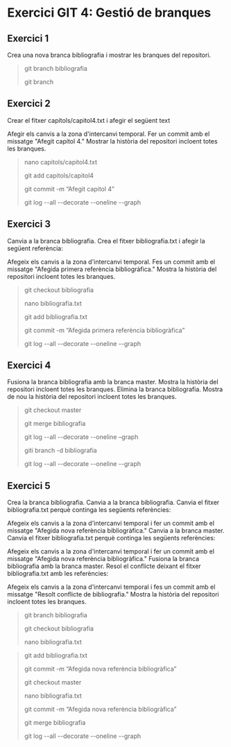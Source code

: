 Exercici GIT 4: Gestió de branques
=

Exercici 1
-

Crea una nova branca bibliografia i mostrar les branques del repositori.

>git branch bibliografia
>
>git branch

Exercici 2
-

Crear el fitxer capítols/capitol4.txt i afegir el següent text

Afegir els canvis a la zona d'intercanvi temporal.
Fer un commit amb el missatge "Afegit capítol 4."
Mostrar la història del repositori incloent totes les branques.

>nano capitols/capitol4.txt
>
>git add capitols/capitol4
>
>git commit -m “Afegit capitol 4”
>
>git log --all --decorate --oneline --graph

Exercici 3
-

Canvia a la branca bibliografia.
Crea el fitxer bibliografia.txt i afegir la següent referència:

Afegeix els canvis a la zona d'intercanvi temporal.
Fes un commit amb el missatge "Afegida primera referència bibliogràfica."
Mostra la història del repositori incloent totes les branques.

>git checkout bibliografia
>
>nano bibliografia.txt
>
>git add bibliografia.txt
>
>git commit -m “Afegida primera referència bibliogràfica”
>
>git log --all --decorate --oneline --graph

Exercici 4
-

Fusiona la branca bibliografia amb la branca master.
Mostra la història del repositori incloent totes les branques.
Elimina la branca bibliografia.
Mostra de nou la història del repositori incloent totes les branques.

>git checkout master
>
>git merge bibliografia
>
>git log --all --decorate --oneline –graph
>
>giti branch -d bibliografia
>
>git log --all --decorate --oneline --graph

Exercici 5
-

Crea la branca bibliografia.
Canvia a la branca bibliografia.
Canvia el fitxer bibliografia.txt perquè continga les següents referències:

Afegeix els canvis a la zona d'intercanvi temporal i fer un commit amb el missatge "Afegida nova referència bibliogràfica."
Canvia a la branca master.
Canvia el fitxer bibliografia.txt perquè continga les següents referències:

Afegeix els canvis a la zona d'intercanvi temporal i fer un commit amb el missatge "Afegida nova referència bibliogràfica."
Fusiona la branca bibliografia amb la branca master.
Resol el conflicte deixant el fitxer bibliografia.txt amb les referències:

Afegeix els canvis a la zona d'intercanvi temporal i fes un commit amb el missatge "Resolt conflicte de bibliografia."
Mostra la història del repositori incloent totes les branques.

>git branch bibliografia
>
>git checkout bibliografia
>
>nano bibliografia.txt

>git add bibliografia.txt
>
>git commit -m “Afegida nova referència bibliogràfica”
>
>git checkout master
>
>nano bibliografia.txt
>
>git commit -m “Afegida nova referència bibliogràfica”
>
>git merge bibliografia
>
>git log --all --decorate --oneline --graph
